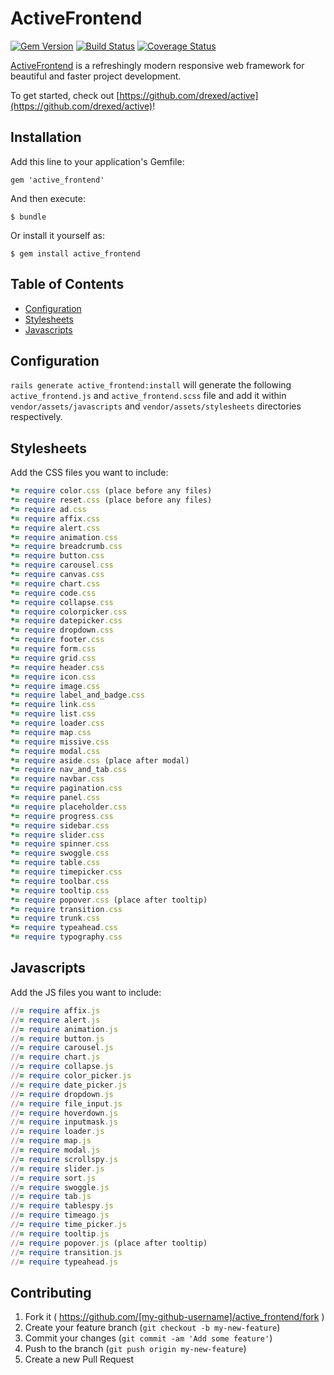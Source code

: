 # ActiveFrontend

[![Gem Version](https://badge.fury.io/rb/active.svg)](http://badge.fury.io/rb/active_frontend)
[![Build Status](https://travis-ci.org/drexed/active_frontend.svg?branch=master)](https://travis-ci.org/drexed/active_frontend)
[![Coverage Status](https://coveralls.io/repos/drexed/active_frontend/badge.png)](https://coveralls.io/r/drexed/active_frontend)

[ActiveFrontend](https://github.com/drexed/active_frontend) is a refreshingly modern responsive web framework for beautiful and faster project development.

To get started, check out [https://github.com/drexed/active](https://github.com/drexed/active)!

## Installation

Add this line to your application's Gemfile:

    gem 'active_frontend'

And then execute:

    $ bundle

Or install it yourself as:

    $ gem install active_frontend

## Table of Contents

* [Configuration](#configuration)
* [Stylesheets](#stylesheets)
* [Javascripts](#javascripts)

## Configuration

`rails generate active_frontend:install` will generate the following `active_frontend.js` and `active_frontend.scss` file and add it within `vendor/assets/javascripts` and `vendor/assets/stylesheets` directories respectively.

## Stylesheets

Add the CSS files you want to include:

```ruby
*= require color.css (place before any files)
*= require reset.css (place before any files)
*= require ad.css
*= require affix.css
*= require alert.css
*= require animation.css
*= require breadcrumb.css
*= require button.css
*= require carousel.css
*= require canvas.css
*= require chart.css
*= require code.css
*= require collapse.css
*= require colorpicker.css
*= require datepicker.css
*= require dropdown.css
*= require footer.css
*= require form.css
*= require grid.css
*= require header.css
*= require icon.css
*= require image.css
*= require label_and_badge.css
*= require link.css
*= require list.css
*= require loader.css
*= require map.css
*= require missive.css
*= require modal.css
*= require aside.css (place after modal)
*= require nav_and_tab.css
*= require navbar.css
*= require pagination.css
*= require panel.css
*= require placeholder.css
*= require progress.css
*= require sidebar.css
*= require slider.css
*= require spinner.css
*= require swoggle.css
*= require table.css
*= require timepicker.css
*= require toolbar.css
*= require tooltip.css
*= require popover.css (place after tooltip)
*= require transition.css
*= require trunk.css
*= require typeahead.css
*= require typography.css
```

## Javascripts

Add the JS files you want to include:

```ruby
//= require affix.js
//= require alert.js
//= require animation.js
//= require button.js
//= require carousel.js
//= require chart.js
//= require collapse.js
//= require color_picker.js
//= require date_picker.js
//= require dropdown.js
//= require file_input.js
//= require hoverdown.js
//= require inputmask.js
//= require loader.js
//= require map.js
//= require modal.js
//= require scrollspy.js
//= require slider.js
//= require sort.js
//= require swoggle.js
//= require tab.js
//= require tablespy.js
//= require timeago.js
//= require time_picker.js
//= require tooltip.js
//= require popover.js (place after tooltip)
//= require transition.js
//= require typeahead.js
```

## Contributing

1. Fork it ( https://github.com/[my-github-username]/active_frontend/fork )
2. Create your feature branch (`git checkout -b my-new-feature`)
3. Commit your changes (`git commit -am 'Add some feature'`)
4. Push to the branch (`git push origin my-new-feature`)
5. Create a new Pull Request

